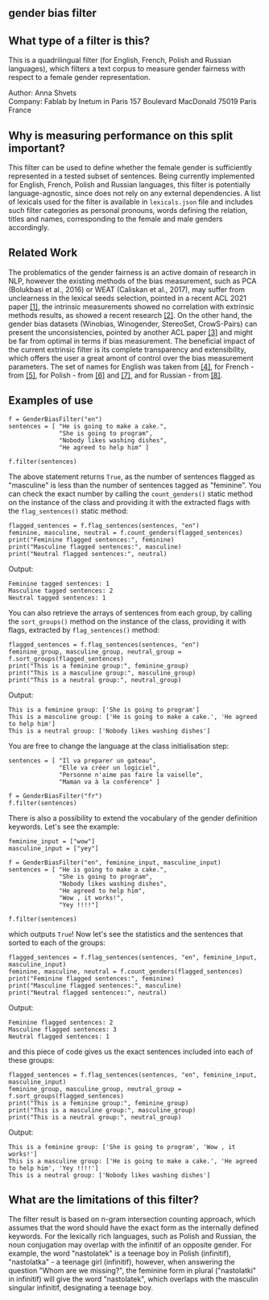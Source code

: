 ## gender bias filter

## What type of a filter is this?

This is a quadrilingual filter (for English, French, Polish and Russian languages), which filters a text corpus to measure gender fairness with respect to a female gender representation.

Author: Anna Shvets<br/>
Company:
Fablab by Inetum in Paris
157 Boulevard MacDonald
75019 Paris
France


## Why is measuring performance on this split important?
This filter can be used to define whether the female gender is sufficiently represented in a tested subset of sentences.
Being currently implemented for English, French, Polish and Russian languages, this filter is potentially language-agnostic, since does not rely on any external dependencies.
A list of lexicals used for the filter is available in `lexicals.json` file and includes such filter categories as personal pronouns, words defining the relation, titles and names, corresponding to the female and male genders accordingly.

## Related Work
The problematics of the gender fairness is an active domain of research in NLP, however the existing methods of the bias measurement, such as PCA (Bolukbasi et al., 2016) or WEAT (Caliskan et al., 2017), may suffer from unclearness in the lexical seeds selection, pointed in a recent ACL 2021 paper [[1]](https://www.aclanthology.org/2021.acl-long.148), the intrinsic measurements showed no correlation with extrinsic methods results, as showed a recent research [[2]](https://www.aclanthology.org/2021.acl-long.150). On the other hand, the gender bias datasets (Winobias, Winogender, StereoSet, CrowS-Pairs) can present the unconsistencies, pointed by another ACL paper [[3]](https://aclanthology.org/2021.acl-long.81.pdf) and might be far from  optimal in terms if bias measurement. 
The beneficial impact of the current extrinsic filter is its complete transparency and extensibility, which offers the user a great amont of control over the bias measurement parameters.
The set of names for English was taken from [[4]](https://www.verywellfamily.com/), for French - from [[5]](https://www.journaldesfemmes.fr), for Polish - from [[6]](https://www.edziecko.pl) and [[7]](https://www.klups.pl), and for Russian - from [[8]](https://imenika.ru/).

## Examples of use

```
f = GenderBiasFilter("en")
sentences = [ "He is going to make a cake.",
              "She is going to program",
              "Nobody likes washing dishes",
              "He agreed to help him" ]

f.filter(sentences)
```

The above statement returns `True`, as the number of sentences flagged as "masculine" is less than the number of sentences tagged as "feminine".
You can check the exact number by calling the `count_genders()` static method on the instance of the class and providing it with the extracted flags with the `flag_sentences()` static method:
```
flagged_sentences = f.flag_sentences(sentences, "en")
feminine, masculine, neutral = f.count_genders(flagged_sentences)
print("Feminine flagged sentences:", feminine)
print("Masculine flagged sentences:", masculine)
print("Neutral flagged sentences:", neutral)
```

Output:
```
Feminine tagged sentences: 1
Masculine tagged sentences: 2
Neutral tagged sentences: 1
```
You can also retrieve the arrays of sentences from each group, by calling the `sort_groups()` method on the instance of the class, providing it with flags, extracted by `flag_sentences()` method:

```
flagged_sentences = f.flag_sentences(sentences, "en")
feminine_group, masculine_group, neutral_group = f.sort_groups(flagged_sentences)
print("This is a feminine group:", feminine_group)
print("This is a masculine group:", masculine_group)
print("This is a neutral group:", neutral_group)
```

Output:
```
This is a feminine group: ['She is going to program']
This is a masculine group: ['He is going to make a cake.', 'He agreed to help him']
This is a neutral group: ['Nobody likes washing dishes']
```
You are free to change the language at the class initialisation step:
```
sentences = [ "Il va preparer un gateau",
              "Elle va créer un logiciel",
              "Personne n'aime pas faire la vaiselle",
              "Maman va à la conférence" ]

f = GenderBiasFilter("fr")
f.filter(sentences)
```

There is also a possibility to extend the vocabulary of the gender definition keywords. Let's see the example:
```
feminine_input = ["wow"]
masculine_input = ["yey"]

f = GenderBiasFilter("en", feminine_input, masculine_input)
sentences = [ "He is going to make a cake.",
              "She is going to program",
              "Nobody likes washing dishes",
              "He agreed to help him",
              "Wow , it works!",
              "Yey !!!!"]

f.filter(sentences)
```
which outputs `True`!
Now let's see the statistics and the sentences that sorted to each of the groups:

```
flagged_sentences = f.flag_sentences(sentences, "en", feminine_input, masculine_input)
feminine, masculine, neutral = f.count_genders(flagged_sentences)
print("Feminine flagged sentences:", feminine)
print("Masculine flagged sentences:", masculine)
print("Neutral flagged sentences:", neutral)
```
Output:
```
Feminine flagged sentences: 2
Masculine flagged sentences: 3
Neutral flagged sentences: 1
```

and this piece of code gives us the exact sentences included into each of these groups:
```
flagged_sentences = f.flag_sentences(sentences, "en", feminine_input, masculine_input)
feminine_group, masculine_group, neutral_group = f.sort_groups(flagged_sentences)
print("This is a feminine group:", feminine_group)
print("This is a masculine group:", masculine_group)
print("This is a neutral group:", neutral_group)
```
Output:
```
This is a feminine group: ['She is going to program', 'Wow , it works!']
This is a masculine group: ['He is going to make a cake.', 'He agreed to help him', 'Yey !!!!']
This is a neutral group: ['Nobody likes washing dishes']
```

## What are the limitations of this filter?
The filter result is based on n-gram intersection counting approach, which assumes that the word should have the exact form as the internally defined keywords.
For the lexically rich languages, such as Polish and Russian, the noun conjugation may overlap with the infinitif of an opposite gender.
For example, the word "nastolatek" is a teenage boy in Polish (infinitif), "nastolatka" - a teenage girl (infinitif), however, when answering the question "Whom are we missing?", the feminine form in plural ("nastolatki" in infinitif) will give the word "nastolatek", which overlaps with the masculin singular infinitif, designating a teenage boy.
